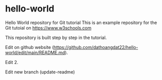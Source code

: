 # hello-world
Hello World repository for Git tutorial
This is an example repository for the Git tutoial on https://www.w3schools.com

This repository is built step by step in the tutorial.

Edit on github website (https://github.com/dathoangdat22/hello-world/edit/main/README.md).

Edit 2.

Edit new branch (update-readme)

